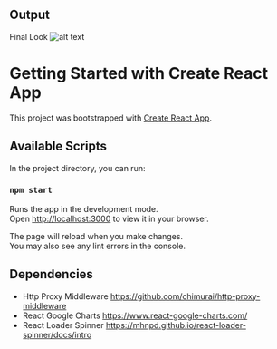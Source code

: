 ## Output

Final Look
![alt text](https://billofficials.tinytake.com/media/155a0cb?filename=1699794760449_TinyTake12-11-2023-05-12-35_638353915589545552.png&sub_type=thumbnail_preview&type=attachment&width=1198&height=543)

# Getting Started with Create React App

This project was bootstrapped with [Create React App](https://github.com/facebook/create-react-app).

## Available Scripts

In the project directory, you can run:

### `npm start`

Runs the app in the development mode.\
Open [http://localhost:3000](http://localhost:3000) to view it in your browser.

The page will reload when you make changes.\
You may also see any lint errors in the console.

## Dependencies

- Http Proxy Middleware
  https://github.com/chimurai/http-proxy-middleware
- React Google Charts
  https://www.react-google-charts.com/
- React Loader Spinner
  https://mhnpd.github.io/react-loader-spinner/docs/intro
